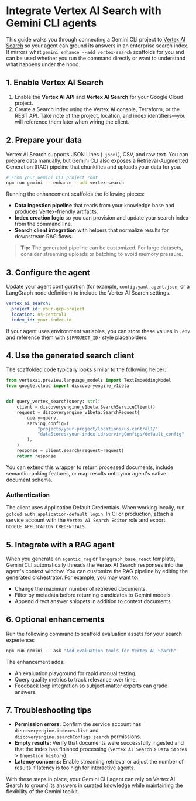 # Integrate Vertex AI Search with Gemini CLI agents

This guide walks you through connecting a Gemini CLI project to [Vertex AI Search](https://cloud.google.com/generative-ai-app-builder/docs/overview-search) so your agent can ground its answers in an enterprise search index. It mirrors what `gemini enhance --add vertex-search` scaffolds for you and can be used whether you run the command directly or want to understand what happens under the hood.

## 1. Enable Vertex AI Search

1. Enable the **Vertex AI API** and **Vertex AI Search** for your Google Cloud project.
2. Create a Search index using the Vertex AI console, Terraform, or the REST API. Take note of the project, location, and index identifiers—you will reference them later when wiring the client.

## 2. Prepare your data

Vertex AI Search supports JSON Lines (`.jsonl`), CSV, and raw text. You can prepare data manually, but Gemini CLI also exposes a Retrieval-Augmented Generation (RAG) pipeline that chunkifies and uploads your data for you.

```bash
# From your Gemini CLI project root
npm run gemini -- enhance --add vertex-search
```

Running the enhancement scaffolds the following pieces:

- **Data ingestion pipeline** that reads from your knowledge base and produces Vertex-friendly artifacts.
- **Index creation logic** so you can provision and update your search index from the command line.
- **Search client integration** with helpers that normalize results for downstream RAG flows.

> **Tip:** The generated pipeline can be customized. For large datasets, consider streaming uploads or batching to avoid memory pressure.

## 3. Configure the agent

Update your agent configuration (for example, `config.yaml`, `agent.json`, or a LangGraph node definition) to include the Vertex AI Search settings.

```yaml
vertex_ai_search:
  project_id: your-gcp-project
  location: us-central1
  index_id: your-index-id
```

If your agent uses environment variables, you can store these values in `.env` and reference them with `${PROJECT_ID}` style placeholders.

## 4. Use the generated search client

The scaffolded code typically looks similar to the following helper:

```python
from vertexai.preview.language_models import TextEmbeddingModel
from google.cloud import discoveryengine_v1beta


def query_vertex_search(query: str):
    client = discoveryengine_v1beta.SearchServiceClient()
    request = discoveryengine_v1beta.SearchRequest(
        query=query,
        serving_config=(
            "projects/your-project/locations/us-central1/"
            "dataStores/your-index-id/servingConfigs/default_config"
        ),
    )
    response = client.search(request=request)
    return response
```

You can extend this wrapper to return processed documents, include semantic ranking features, or map results onto your agent's native document schema.

### Authentication

The client uses Application Default Credentials. When working locally, run `gcloud auth application-default login`. In CI or production, attach a service account with the `Vertex AI Search Editor` role and export `GOOGLE_APPLICATION_CREDENTIALS`.

## 5. Integrate with a RAG agent

When you generate an `agentic_rag` or `langgraph_base_react` template, Gemini CLI automatically threads the Vertex AI Search responses into the agent's context window. You can customize the RAG pipeline by editing the generated orchestrator. For example, you may want to:

- Change the maximum number of retrieved documents.
- Filter by metadata before returning candidates to Gemini models.
- Append direct answer snippets in addition to context documents.

## 6. Optional enhancements

Run the following command to scaffold evaluation assets for your search experience:

```bash
npm run gemini -- ask "Add evaluation tools for Vertex AI Search"
```

The enhancement adds:

- An evaluation playground for rapid manual testing.
- Query quality metrics to track relevance over time.
- Feedback loop integration so subject-matter experts can grade answers.

## 7. Troubleshooting tips

- **Permission errors:** Confirm the service account has `discoveryengine.indexes.list` and `discoveryengine.searchConfigs.search` permissions.
- **Empty results:** Verify that documents were successfully ingested and that the index has finished processing (`Vertex AI Search` > `Data Stores` > `Ingestion history`).
- **Latency concerns:** Enable streaming retrieval or adjust the number of results if latency is too high for interactive agents.

With these steps in place, your Gemini CLI agent can rely on Vertex AI Search to ground its answers in curated knowledge while maintaining the flexibility of the Gemini toolkit.
